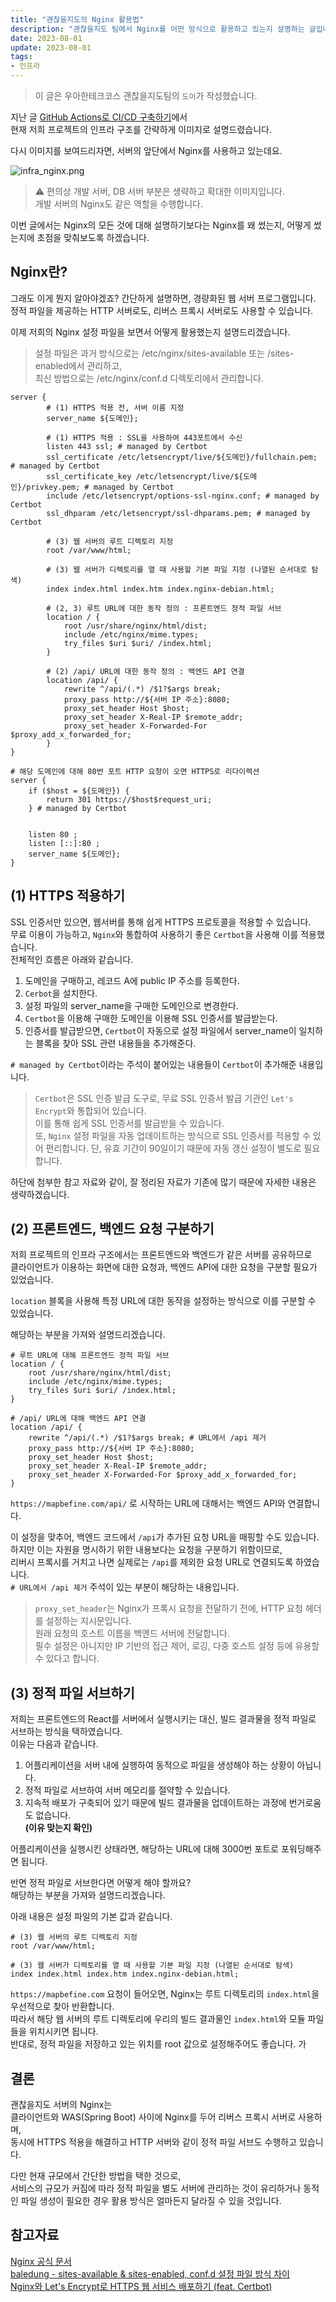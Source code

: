 ```yaml
---
title: "괜찮을지도의 Nginx 활용법"
description: "괜찮을지도 팀에서 Nginx를 어떤 방식으로 활용하고 있는지 설명하는 글입니다."
date: 2023-08-01
update: 2023-08-01
tags:
- 인프라
---
```


> 이 글은 우아한테크코스 괜찮을지도팀의 `도이`가 작성했습니다.

지난 글 [GitHub Actions로 CI/CD 구축하기](https://map-befine-official.github.io/github-actions-ci-cd)에서  
현재 저희 프로젝트의 인프라 구조를 간략하게 이미지로 설명드렸습니다.

다시 이미지를 보여드리자면, 서버의 앞단에서 Nginx를 사용하고 있는데요.

![infra_nginx.png](.index_image/infra_nginx.png)
> ⚠️ 편의상 개발 서버, DB 서버 부분은 생략하고 확대한 이미지입니다.  
> 개발 서버의 Nginx도 같은 역할을 수행합니다.
 
이번 글에서는 Nginx의 모든 것에 대해 설명하기보다는 Nginx를 왜 썼는지, 어떻게 썼는지에 초점을 맞춰보도록 하겠습니다.  

## Nginx란?
그래도 이게 뭔지 알아야겠죠? 간단하게 설명하면, 경량화된 웹 서버 프로그램입니다.  
정적 파일을 제공하는 HTTP 서버로도, 리버스 프록시 서버로도 사용할 수 있습니다.  

이제 저희의 Nginx 설정 파일을 보면서 어떻게 활용했는지 설명드리겠습니다.

> 설정 파일은 과거 방식으로는 /etc/nginx/sites-available 또는 /sites-enabled에서 관리하고,  
> 최신 방법으로는 /etc/nginx/conf.d 디렉토리에서 관리합니다.
```properties
server {
        # (1) HTTPS 적용 전, 서버 이름 지정
        server_name ${도메인};

        # (1) HTTPS 적용 : SSL을 사용하여 443포트에서 수신
        listen 443 ssl; # managed by Certbot
        ssl_certificate /etc/letsencrypt/live/${도메인}/fullchain.pem; # managed by Certbot
        ssl_certificate_key /etc/letsencrypt/live/${도메인}/privkey.pem; # managed by Certbot
        include /etc/letsencrypt/options-ssl-nginx.conf; # managed by Certbot
        ssl_dhparam /etc/letsencrypt/ssl-dhparams.pem; # managed by Certbot

        # (3) 웹 서버의 루트 디렉토리 지정
        root /var/www/html;

        # (3) 웹 서버가 디렉토리를 열 때 사용할 기본 파일 지정 (나열된 순서대로 탐색)
        index index.html index.htm index.nginx-debian.html;

        # (2, 3) 루트 URL에 대한 동작 정의 : 프론트엔드 정적 파일 서브
        location / {
            root /usr/share/nginx/html/dist;
            include /etc/nginx/mime.types;
            try_files $uri $uri/ /index.html;
        }

        # (2) /api/ URL에 대한 동작 정의 : 백엔드 API 연결
        location /api/ {
            rewrite ^/api/(.*) /$1?$args break;
            proxy_pass http://${서버 IP 주소}:8080;
            proxy_set_header Host $host;
            proxy_set_header X-Real-IP $remote_addr;
            proxy_set_header X-Forwarded-For $proxy_add_x_forwarded_for;
        }
}

# 해당 도메인에 대해 80번 포트 HTTP 요청이 오면 HTTPS로 리다이렉션
server {
    if ($host = ${도메인}) {
        return 301 https://$host$request_uri;
    } # managed by Certbot
    
    
    listen 80 ;
    listen [::]:80 ;
    server_name ${도메인};
}
```

## (1) HTTPS 적용하기
SSL 인증서만 있으면, 웹서버를 통해 쉽게 HTTPS 프로토콜을 적용할 수 있습니다.  
무료 이용이 가능하고, `Nginx`와 통합하여 사용하기 좋은 `Certbot`을 사용해 이를 적용했습니다.  
전체적인 흐름은 아래와 같습니다.  

1. 도메인을 구매하고, 레코드 A에 public IP 주소를 등록한다.
2. `Cerbot`을 설치한다.
3. 설정 파일의 server_name을 구매한 도메인으로 변경한다.
4. `Certbot`을 이용해 구매한 도메인을 이용해 SSL 인증서를 발급받는다.
5. 인증서를 발급받으면, `Certbot`이 자동으로 설정 파일에서 server_name이 일치하는 블록을 찾아 SSL 관련 내용들을 추가해준다.

`# managed by Certbot`이라는 주석이 붙어있는 내용들이 `Certbot`이 추가해준 내용입니다.

> `Certbot`은 SSL 인증 발급 도구로, 무료 SSL 인증서 발급 기관인 `Let's Encrypt`와 통합되어 있습니다.  
> 이를 통해 쉽게 SSL 인증서를 발급받을 수 있습니다.  
> 또, `Nginx` 설정 파일을 자동 업데이트하는 방식으로 SSL 인증서를 적용할 수 있어 편리합니다.
> 단, 유효 기간이 90일이기 때문에 자동 갱신 설정이 별도로 필요합니다.  

하단에 첨부한 참고 자료와 같이, 잘 정리된 자료가 기존에 많기 때문에 자세한 내용은 생략하겠습니다.

## (2) 프론트엔드, 백엔드 요청 구분하기
저희 프로젝트의 인프라 구조에서는 프론트엔드와 백엔드가 같은 서버를 공유하므로  
클라이언트가 이용하는 화면에 대한 요청과, 백엔드 API에 대한 요청을 구분할 필요가 있었습니다.  

`location` 블록을 사용해 특정 URL에 대한 동작을 설정하는 방식으로 이를 구분할 수 있었습니다.  

해당하는 부분을 가져와 설명드리겠습니다.
```properties
# 루트 URL에 대해 프론트엔드 정적 파일 서브
location / {
    root /usr/share/nginx/html/dist;
    include /etc/nginx/mime.types;
    try_files $uri $uri/ /index.html;
}

# /api/ URL에 대해 백엔드 API 연결
location /api/ {
    rewrite ^/api/(.*) /$1?$args break; # URL에서 /api 제거
    proxy_pass http://${서버 IP 주소}:8080;
    proxy_set_header Host $host;
    proxy_set_header X-Real-IP $remote_addr;
    proxy_set_header X-Forwarded-For $proxy_add_x_forwarded_for;
}
```

`https://mapbefine.com/api/` 로 시작하는 URL에 대해서는 백엔드 API와 연결합니다.  

이 설정을 맞추어, 백엔드 코드에서 `/api`가 추가된 요청 URL을 매핑할 수도 있습니다.  
하지만 이는 자원을 명시하기 위한 내용보다는 요청을 구분하기 위함이므로,  
리버시 프록시를 거치고 나면 실제로는 `/api`를 제외한 요청 URL로 연결되도록 하였습니다.  
`# URL에서 /api 제거` 주석이 있는 부분이 해당하는 내용입니다.  

> `proxy_set_header`는 Nginx가 프록시 요청을 전달하기 전에, HTTP 요청 헤더를 설정하는 지시문입니다.  
> 원래 요청의 호스트 이름을 백엔드 서버에 전달합니다.  
> 필수 설정은 아니지만 IP 기반의 접근 제어, 로깅, 다중 호스트 설정 등에 유용할 수 있다고 합니다.  

## (3) 정적 파일 서브하기
저희는 프론트엔드의 React를 서버에서 실행시키는 대신, 빌드 결과물을 정적 파일로 서브하는 방식을 택하였습니다.  
이유는 다음과 같습니다.  
1. 어플리케이션을 서버 내에 실행하여 동적으로 파일을 생성해야 하는 상황이 아닙니다.
2. 정적 파일로 서브하여 서버 메모리를 절약할 수 있습니다.
3. 지속적 배포가 구축되어 있기 때문에 빌드 결과물을 업데이트하는 과정에 번거로움도 없습니다.  
**(이유 맞는지 확인)**

어플리케이션을 실행시킨 상태라면, 해당하는 URL에 대해 3000번 포트로 포워딩해주면 됩니다.

반면 정적 파일로 서브한다면 어떻게 해야 할까요?  
해당하는 부분을 가져와 설명드리겠습니다.

아래 내용은 설정 파일의 기본 값과 같습니다.
```properties
# (3) 웹 서버의 루트 디렉토리 지정
root /var/www/html;

# (3) 웹 서버가 디렉토리를 열 때 사용할 기본 파일 지정 (나열된 순서대로 탐색)
index index.html index.htm index.nginx-debian.html;
```

`https://mapbefine.com` 요청이 들어오면, Nginx는 루트 디렉토리의 `index.html`을 우선적으로 찾아 반환합니다.  
따라서 해당 웹 서버의 루트 디렉토리에 우리의 빌드 결과물인 `index.html`와 모듈 파일들을 위치시키면 됩니다.  
반대로, 정적 파일을 저장하고 있는 위치를 root 값으로 설정해주어도 좋습니다.
가
## 결론
괜찮을지도 서버의 Nginx는  
클라이언트와 WAS(Spring Boot) 사이에 Nginx를 두어 리버스 프록시 서버로 사용하며,  
동시에 HTTPS 적용을 해결하고 HTTP 서버와 같이 정적 파일 서브도 수행하고 있습니다.

다만 현재 규모에서 간단한 방법을 택한 것으로,  
서비스의 규모가 커짐에 따라 정적 파일을 별도 서버에 관리하는 것이 유리하거나 동적인 파일 생성이 필요한 경우 활용 방식은 얼마든지 달라질 수 있을 것입니다.


## 참고자료
[Nginx 공식 문서](https://nginx.org/en/docs/)  
[baledung - sites-available & sites-enabled, conf.d 설정 파일 방식 차이](https://www.baeldung.com/linux/sites-available-sites-enabled-conf-d)  
[Nginx와 Let's Encrypt로 HTTPS 웹 서비스 배포하기 (feat. Certbot)](https://hudi.blog/https-with-nginx-and-lets-encrypt/)  
